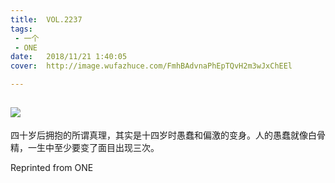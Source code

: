 ```yaml
---
title:	VOL.2237
tags:
 - 一个
 - ONE
date:	2018/11/21 1:40:05
cover:	http://image.wufazhuce.com/FmhBAdvnaPhEpTQvH2m3wJxChEEl

---
```

![](http://image.wufazhuce.com/FmhBAdvnaPhEpTQvH2m3wJxChEEl)
---

四十岁后拥抱的所谓真理，其实是十四岁时愚蠢和偏激的变身。人的愚蠢就像白骨精，一生中至少要变了面目出现三次。
 
Reprinted from ONE
